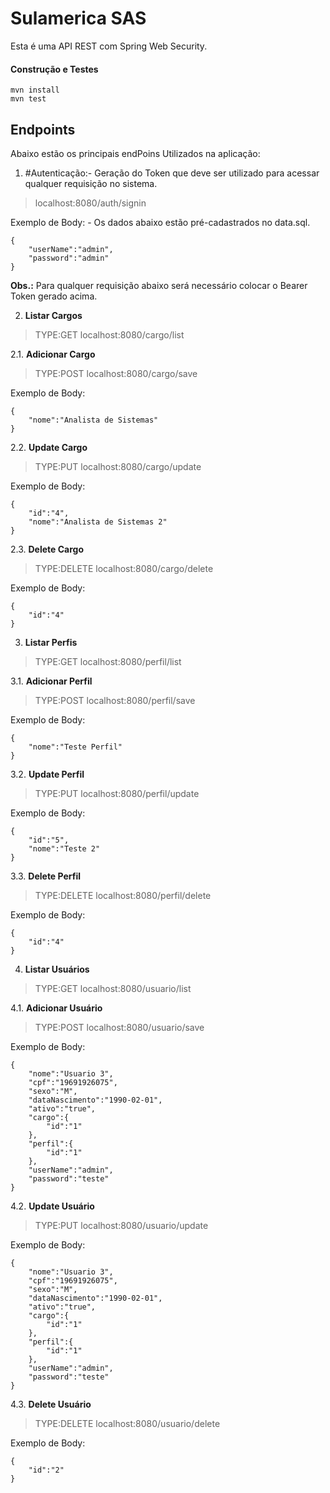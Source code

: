# Sulamerica SAS

Esta é uma API REST com Spring Web Security.

#### Construção e Testes

```
mvn install
mvn test
```

## Endpoints
Abaixo estão os principais endPoins Utilizados na aplicação:

1. #Autenticação:- Geração do Token que deve ser utilizado para acessar qualquer requisição no sistema.
>localhost:8080/auth/signin

Exemplo de Body: - Os dados abaixo estão pré-cadastrados no data.sql.
```
{
	"userName":"admin",
	"password":"admin"
}
```

**Obs.:** Para qualquer requisição abaixo será necessário colocar o Bearer Token gerado acima.

2. **Listar Cargos**
>TYPE:GET localhost:8080/cargo/list

2.1. **Adicionar Cargo**
>TYPE:POST localhost:8080/cargo/save

Exemplo de Body:
```
{
	"nome":"Analista de Sistemas"
}
```

2.2. **Update Cargo**
>TYPE:PUT localhost:8080/cargo/update

Exemplo de Body:
```
{
	"id":"4",
	"nome":"Analista de Sistemas 2"
}
```

2.3. **Delete Cargo**
>TYPE:DELETE localhost:8080/cargo/delete

Exemplo de Body:
```
{
	"id":"4"
}
```

3. **Listar Perfis**
>TYPE:GET localhost:8080/perfil/list

3.1. **Adicionar Perfil**
>TYPE:POST localhost:8080/perfil/save

Exemplo de Body:
```
{
	"nome":"Teste Perfil"
}
```

3.2. **Update Perfil**
>TYPE:PUT localhost:8080/perfil/update

Exemplo de Body:
```
{
	"id":"5",
	"nome":"Teste 2"
}
```

3.3. **Delete Perfil**
>TYPE:DELETE localhost:8080/perfil/delete

Exemplo de Body:
```
{
	"id":"4"
}
```

4. **Listar Usuários**
>TYPE:GET localhost:8080/usuario/list

4.1. **Adicionar Usuário**
>TYPE:POST localhost:8080/usuario/save

Exemplo de Body:
```
{
	"nome":"Usuario 3",
	"cpf":"19691926075",
	"sexo":"M",
	"dataNascimento":"1990-02-01",
	"ativo":"true",
	"cargo":{
		"id":"1"
	},
	"perfil":{
		"id":"1"
	},
	"userName":"admin",
	"password":"teste"
}
```

4.2. **Update Usuário**
>TYPE:PUT localhost:8080/usuario/update

Exemplo de Body:
```
{
	"nome":"Usuario 3",
	"cpf":"19691926075",
	"sexo":"M",
	"dataNascimento":"1990-02-01",
	"ativo":"true",
	"cargo":{
		"id":"1"
	},
	"perfil":{
		"id":"1"
	},
	"userName":"admin",
	"password":"teste"
}
```

4.3. **Delete Usuário**
>TYPE:DELETE localhost:8080/usuario/delete

Exemplo de Body:
```
{
	"id":"2"
}
```
